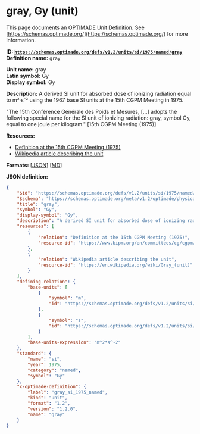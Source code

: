 # gray, Gy (unit)

This page documents an [OPTIMADE](https://www.optimade.org/) [Unit Definition](https://schemas.optimade.org/#definitions). See [https://schemas.optimade.org/](https://schemas.optimade.org/) for more information.

**ID: [`https://schemas.optimade.org/defs/v1.2/units/si/1975/named/gray`](https://schemas.optimade.org/defs/v1.2/units/si/1975/named/gray.md)**  
**Definition name:** `gray`

**Unit name:** gray  
**Latin symbol:** Gy  
**Display symbol:** Gy  
  
**Description:** A derived SI unit for absorbed dose of ionizing radiation equal to m²·s⁻² using the 1967 base SI units at the 15th CGPM Meeting in 1975.

"The 15th Conférence Générale des Poids et Mesures, [...] adopts the following special name for the SI unit of ionizing radiation: gray, symbol Gy, equal to one joule per kilogram." [15th CGPM Meeting (1975)]

**Resources:**

- [Definition at the 15th CGPM Meeting (1975)](https://www.bipm.org/en/committees/cg/cgpm/15-1975)
- [Wikipedia article describing the unit](https://en.wikipedia.org/wiki/Gray_(unit))


**Formats:** [[JSON](gray.json)] [[MD](gray.md)]

**JSON definition:**

``` json
{
    "$id": "https://schemas.optimade.org/defs/v1.2/units/si/1975/named/gray",
    "$schema": "https://schemas.optimade.org/meta/v1.2/optimade/physical_unit_definition.json",
    "title": "gray",
    "symbol": "Gy",
    "display-symbol": "Gy",
    "description": "A derived SI unit for absorbed dose of ionizing radiation equal to m\u00b2\u00b7s\u207b\u00b2 using the 1967 base SI units at the 15th CGPM Meeting in 1975.\n\n\"The 15th Conf\u00e9rence G\u00e9n\u00e9rale des Poids et Mesures, [...] adopts the following special name for the SI unit of ionizing radiation: gray, symbol Gy, equal to one joule per kilogram.\" [15th CGPM Meeting (1975)]",
    "resources": [
        {
            "relation": "Definition at the 15th CGPM Meeting (1975)",
            "resource-id": "https://www.bipm.org/en/committees/cg/cgpm/15-1975"
        },
        {
            "relation": "Wikipedia article describing the unit",
            "resource-id": "https://en.wikipedia.org/wiki/Gray_(unit)"
        }
    ],
    "defining-relation": {
        "base-units": [
            {
                "symbol": "m",
                "id": "https://schemas.optimade.org/defs/v1.2/units/si/1960/base/metre"
            },
            {
                "symbol": "s",
                "id": "https://schemas.optimade.org/defs/v1.2/units/si/1967/base/second"
            }
        ],
        "base-units-expression": "m^2*s^-2"
    },
    "standard": {
        "name": "si",
        "year": 1975,
        "category": "named",
        "symbol": "Gy"
    },
    "x-optimade-definition": {
        "label": "gray_si_1975_named",
        "kind": "unit",
        "format": "1.2",
        "version": "1.2.0",
        "name": "gray"
    }
}
```